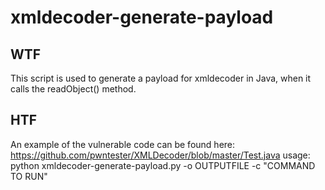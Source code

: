 # xmldecoder-generate-payload

## WTF
This script is used to generate a payload for xmldecoder in Java, when it calls the readObject() method.

## HTF
An example of the vulnerable code can be found here: https://github.com/pwntester/XMLDecoder/blob/master/Test.java
usage: python xmldecoder-generate-payload.py -o OUTPUTFILE -c "COMMAND TO RUN"
